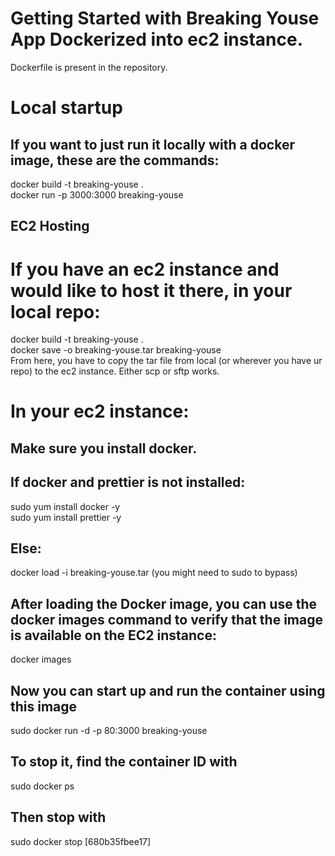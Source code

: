 # Getting Started with Breaking Youse App Dockerized into ec2 instance. 
Dockerfile is present in the repository. 

# Local startup
## If you want to just run it locally with a docker image, these are the commands:
docker build -t breaking-youse . <br>
docker run -p 3000:3000 breaking-youse

## EC2 Hosting
# If you have an ec2 instance and would like to host it there, in your local repo:
docker build -t breaking-youse .  <br>
docker save -o breaking-youse.tar breaking-youse <br>
From here, you have to copy the tar file from local (or wherever you have ur repo) to the ec2 instance. Either scp or sftp works. 

# In your ec2 instance:
## Make sure you install docker.
## If docker and prettier is not installed:
sudo yum install docker -y <br>
sudo yum install prettier -y <br>
## Else:
docker load -i breaking-youse.tar (you might need to sudo to bypass)

## After loading the Docker image, you can use the docker images command to verify that the image is available on the EC2 instance:
docker images

## Now you can start up and run the container using this image
sudo docker run -d -p 80:3000 breaking-youse

## To stop it, find the container ID with 
sudo docker ps 
## Then stop with 
sudo docker stop [680b35fbee17] 
